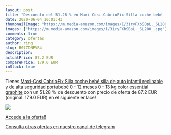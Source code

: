 ```yaml
---
layout: post
title: "Descuento del 51.28 % en Maxi-Cosi CabrioFix Silla coche bebé  si"
date: 2020-06-04 10:01:43
thumbnailImage: "https://m.media-amazon.com/images/I/31ryFXbSBpL._SL200_.jpg"
images: ["https://m.media-amazon.com/images/I/31ryFXbSBpL._SL200_.jpg"]
comments: true
category: ofertas
author: ring
slug: B07ZDNPVB4
description:
actualPrice: 87.2 EUR
comparePrice: 179.0 EUR
inStock: true
---
```


Tienes [Maxi-Cosi CabrioFix Silla coche bebé silla de auto infantil reclinable y de alta seguridad portabebé 0 - 12 meses 0 - 13 kg color essential graphite](https://www.amazon.com/dp/B07ZDNPVB4/?tag=redken08-20) con un 51.28 % de descuento con precio de oferta de 87.2 EUR (original: 179.0 EUR) en el siguiente enlace!

[![](https://m.media-amazon.com/images/I/31ryFXbSBpL._SL200_.jpg)](https://www.amazon.com/dp/B07ZDNPVB4/?tag=redken08-20)

[Accede a la oferta!!](https://www.amazon.com/dp/B07ZDNPVB4/?tag=redken08-20)

[Consulta otras ofertas en nuestro canal de telegram](https://t.me/s/ofertas25)
